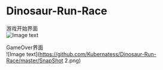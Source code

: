 # Dinosaur-Run-Race
 
 
游戏开始界面  
![Image text](https://github.com/Kubernatess/Dinosaur-Run-Race/master/SnapShot.png)


GameOver界面  
![Image text](https://github.com/Kubernatess/Dinosaur-Run-Race/master/SnapShot 2.png)
